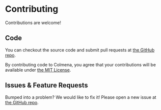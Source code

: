 # Contributing

Contributions are welcome!

## Code

You can checkout the source code and submit pull requests at [the GitHub repo](https://github.com/zhaofengli/colmena).

By contributing code to Colmena, you agree that your contributions will be available under [the MIT License](https://github.com/zhaofengli/colmena/blob/main/LICENSE).

## Issues & Feature Requests

Bumped into a problem? We would like to fix it!
Please open a new issue at [the GitHub repo](https://github.com/zhaofengli/colmena).
